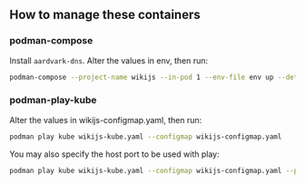 ## How to manage these containers

### podman-compose

Install `aardvark-dns`. Alter the values in env, then run:

```bash
podman-compose --project-name wikijs --in-pod 1 --env-file env up --detach
```

### podman-play-kube

Alter the values in wikijs-configmap.yaml, then run:

```bash
podman play kube wikijs-kube.yaml --configmap wikijs-configmap.yaml
```

You may also specify the host port to be used with play:

```bash
podman play kube wikijs-kube.yaml --configmap wikijs-configmap.yaml --publish 3500:3000
```
